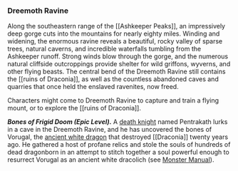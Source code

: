 ### Dreemoth Ravine

Along the southeastern range of the [[Ashkeeper Peaks]], an impressively deep gorge cuts into the mountains for nearly eighty miles. Winding and widening, the enormous ravine reveals a beautiful, rocky valley of sparse trees, natural caverns, and incredible waterfalls tumbling from the Ashkeeper runoff. Strong winds blow through the gorge, and the numerous natural cliffside outcroppings provide shelter for wild griffons, wyverns, and other flying beasts. The central bend of the Dreemoth Ravine still contains the [[ruins of Draconia]], as well as the countless abandoned caves and quarries that once held the enslaved ravenites, now freed.

Characters might come to Dreemoth Ravine to capture and train a flying mount, or to explore the [[ruins of Draconia]].

_**Bones of Frigid Doom (Epic Level).**_ A [death knight](https://www.dndbeyond.com/monsters/death-knight) named Pentrakath lurks in a cave in the Dreemoth Ravine, and he has uncovered the bones of Vorugal, the [ancient white dragon](https://www.dndbeyond.com/monsters/ancient-white-dragon) that destroyed [[Draconia]] twenty years ago. He gathered a host of profane relics and stole the souls of hundreds of dead dragonborn in an attempt to stitch together a soul powerful enough to resurrect Vorugal as an ancient white dracolich (see [Monster Manual](https://www.dndbeyond.com/sources/mm "Monster Manual")).